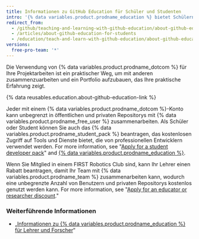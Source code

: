 ```yaml
---
title: Informationen zu GitHub Education für Schüler und Studenten
intro: '{% data variables.product.prodname_education %} bietet Schülern und Studenten praktische Erfahrung mit kostenlosem Zugriff auf verschiedene Entwicklertools von Partnern von {% data variables.product.prodname_dotcom %}.'
redirect_from:
  - /github/teaching-and-learning-with-github-education/about-github-education-for-students
  - /articles/about-github-education-for-students
  - /education/teach-and-learn-with-github-education/about-github-education-for-students
versions:
  free-pro-team: '*'
---
```

Die Verwendung von {% data variables.product.prodname_dotcom %} für Ihre Projektarbeiten ist ein praktischer Weg, um mit anderen zusammenzuarbeiten und ein Portfolio aufzubauen, das Ihre praktische Erfahrung zeigt.

{% data reusables.education.about-github-education-link %}

Jeder mit einem {% data variables.product.prodname_dotcom %}-Konto kann unbegrenzt in öffentlichen und privaten Repositorys mit {% data variables.product.prodname_free_user %} zusammenarbeiten. Als Schüler oder Student können Sie auch das {% data variables.product.prodname_student_pack %} beantragen, das kostenlosen Zugriff auf Tools und Dienste bietet, die von professionellen Entwicklern verwendet werden. For more information, see "[Apply for a student developer pack](/education/teach-and-learn-with-github-education/apply-for-a-student-developer-pack)" and [{% data variables.product.prodname_education %}](https://education.github.com/pack).

Wenn Sie Mitglied in einem FIRST Robotics Club sind, kann Ihr Lehrer einen Rabatt beantragen, damit Ihr Team mit {% data variables.product.prodname_team %} zusammenarbeiten kann, wodurch eine unbegrenzte Anzahl von Benutzern und privaten Repositorys kostenlos genutzt werden kann. For more information, see "[Apply for an educator or researcher discount](/education/teach-and-learn-with-github-education/apply-for-an-educator-or-researcher-discount)."

### Weiterführende Informationen

- „[Informationen zu {% data variables.product.prodname_education %} für Lehrer und Forscher](/articles/about-github-education-for-educators-and-researchers)“
